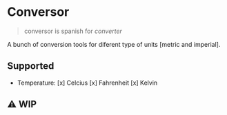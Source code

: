 # Conversor

> conversor is spanish for _converter_

A bunch of conversion tools for diferent type of units [metric and imperial].

## Supported

- Temperature: [x] Celcius [x] Fahrenheit [x] Kelvin

## :warning: WIP
